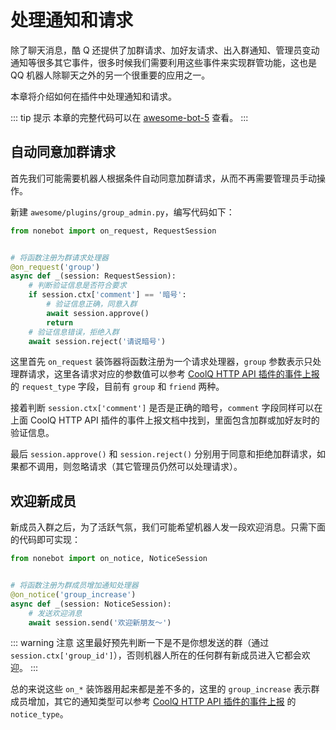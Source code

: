 # 处理通知和请求

除了聊天消息，酷 Q 还提供了加群请求、加好友请求、出入群通知、管理员变动通知等很多其它事件，很多时候我们需要利用这些事件来实现群管功能，这也是 QQ 机器人除聊天之外的另一个很重要的应用之一。

本章将介绍如何在插件中处理通知和请求。

::: tip 提示
本章的完整代码可以在 [awesome-bot-5](https://github.com/richardchien/nonebot/tree/master/docs/guide/code/awesome-bot-5) 查看。
:::

## 自动同意加群请求

首先我们可能需要机器人根据条件自动同意加群请求，从而不再需要管理员手动操作。

新建 `awesome/plugins/group_admin.py`，编写代码如下：

```python
from nonebot import on_request, RequestSession


# 将函数注册为群请求处理器
@on_request('group')
async def _(session: RequestSession):
    # 判断验证信息是否符合要求
    if session.ctx['comment'] == '暗号':
        # 验证信息正确，同意入群
        await session.approve()
        return
    # 验证信息错误，拒绝入群
    await session.reject('请说暗号')
```

这里首先 `on_request` 装饰器将函数注册为一个请求处理器，`group` 参数表示只处理群请求，这里各请求对应的参数值可以参考 [CoolQ HTTP API 插件的事件上报](https://cqhttp.cc/docs/#/Post?id=%E5%8A%A0%E5%A5%BD%E5%8F%8B%E8%AF%B7%E6%B1%82) 的 `request_type` 字段，目前有 `group` 和 `friend` 两种。

接着判断 `session.ctx['comment']` 是否是正确的暗号，`comment` 字段同样可以在上面 CoolQ HTTP API 插件的事件上报文档中找到，里面包含加群或加好友时的验证信息。

最后 `session.approve()` 和 `session.reject()` 分别用于同意和拒绝加群请求，如果都不调用，则忽略请求（其它管理员仍然可以处理请求）。

## 欢迎新成员

新成员入群之后，为了活跃气氛，我们可能希望机器人发一段欢迎消息。只需下面的代码即可实现：

```python
from nonebot import on_notice, NoticeSession


# 将函数注册为群成员增加通知处理器
@on_notice('group_increase')
async def _(session: NoticeSession):
    # 发送欢迎消息
    await session.send('欢迎新朋友～')
```

::: warning 注意
这里最好预先判断一下是不是你想发送的群（通过 `session.ctx['group_id']`），否则机器人所在的任何群有新成员进入它都会欢迎。
:::

总的来说这些 `on_*` 装饰器用起来都是差不多的，这里的 `group_increase` 表示群成员增加，其它的通知类型可以参考 [CoolQ HTTP API 插件的事件上报](https://cqhttp.cc/docs/#/Post?id=%E7%BE%A4%E6%96%87%E4%BB%B6%E4%B8%8A%E4%BC%A0) 的 `notice_type`。

